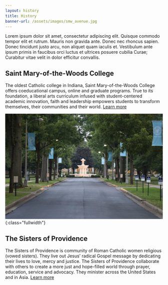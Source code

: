 ```yaml
---
layout: history
title: History
banner-url: /assets/images/smw_avenue.jpg
---
```

Lorem ipsum dolor sit amet, consectetur adipiscing elit. Quisque commodo tempor elit et rutrum. Mauris non gravida ante. Donec nec rhoncus sapien. Donec tincidunt justo arcu, non aliquet quam iaculis et. Vestibulum ante ipsum primis in faucibus orci luctus et ultrices posuere cubilia Curae; Curabitur vitae velit in dolor efficitur convallis.


Saint Mary-of-the-Woods College
---

The oldest Catholic college in Indiana, Saint Mary-of-the-Woods College offers coeducational campus, online and graduate programs. True to its foundation, a liberal arts curriculum infused with student-centered academic innovation, faith and leadership empowers students to transform themselves, their communities and their world. [Learn more](https://www.smwc.edu/about/history/)

![fullwidth-image](/assets/images/smw_avenue.jpg){:class="fullwidth"}

The Sisters of Providence
---

The Sisters of Providence is community of Roman Catholic women religious (vowed sisters). They live out Jesus’ radical Gospel message by dedicating their lives to love, mercy and justice. The Sisters of Providence collaborate with others to create a more just and hope-filled world through prayer, education, service and advocacy. They minister across the United States and in Asia. [Learn more](https://spsmw.org/about/)
